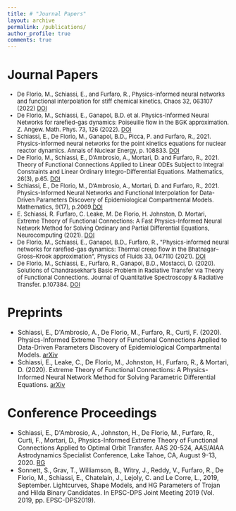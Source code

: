 ```yaml
---
title: # "Journal Papers"
layout: archive
permalink: /publications/
author_profile: true
comments: true
---
```

<h1>
Journal Papers
</h1>
<font size="2">
<ul>
  <li>De Florio, M., Schiassi, E., and Furfaro, R., Physics-informed neural networks and functional interpolation for stiff chemical kinetics, Chaos 32, 063107 (2022) <a href="https://doi.org/10.1063/5.0086649">DOI</a></li>
  <li>De Florio, M., Schiassi, E., Ganapol, B.D. et al. Physics-Informed Neural Networks for rarefied-gas dynamics: Poiseuille flow in the BGK approximation. Z. Angew. Math. Phys. 73, 126 (2022). <a href="https://doi.org/10.1007/s00033-022-01767-z">DOI</a>  </li>
  <li>Schiassi, E., De Florio, M., Ganapol, B.D., Picca, P. and Furfaro, R., 2021. Physics-informed neural networks for the point kinetics equations for nuclear reactor dynamics. Annals of Nuclear Energy, p. 108833. <a href="https://doi.org/10.1016/j.anucene.2021.108833">DOI</a>   </li>
  <li>De Florio, M., Schiassi, E., D’Ambrosio, A., Mortari, D. and Furfaro, R., 2021. Theory of Functional Connections Applied to Linear ODEs Subject to Integral Constraints and Linear Ordinary Integro-Differential Equations. Mathematics, 26(3), p.65. <a href="https://doi.org/10.3390/mca26030065">DOI</a>  </li>
  <li>Schiassi, E., De Florio, M., D’Ambrosio, A., Mortari, D. and Furfaro, R., 2021. Physics-Informed Neural Networks and Functional Interpolation for Data-Driven Parameters Discovery of Epidemiological Compartmental Models. Mathematics, 9(17), p.2069.<a href="https://doi.org/10.3390/math9172069">DOI</a>   </li>
  <li>E. Schiassi, R. Furfaro, C. Leake, M. De Florio, H. Johnston, D. Mortari, Extreme Theory of Functional Connections: A Fast Physics-Informed Neural Network Method for Solving Ordinary and Partial Differential Equations, Neurocomputing (2021). <a href="https://doi.org/10.1016/j.neucom.2021.06.015">DOI</a>   </li>
  <li>De Florio, M., Schiassi, E., Ganapol, B.D., Furfaro, R., "Physics-informed neural networks for rarefied-gas dynamics: Thermal creep flow in the Bhatnagar–Gross–Krook approximation", Physics of Fluids 33, 047110 (2021). <a href="https://doi.org/10.1063/5.0046181">DOI</a>   </li>
  <li>De Florio, M., Schiassi, E., Furfaro, R., Ganapol, B.D., Mostacci, D. (2020). Solutions of Chandrasekhar’s Basic Problem in Radiative Transfer via Theory of Functional Connections. Journal of Quantitative Spectroscopy & Radiative Transfer. p.107384. <a href="https://doi.org/10.1016/j.jqsrt.2020.107384">DOI</a>   </li>
</ul>
</font>

<h1>
Preprints
</h1>

<ul>
  <li>Schiassi, E., D'Ambrosio, A., De Florio, M., Furfaro, R., Curti, F. (2020). Physics-Informed Extreme Theory of Functional Connections Applied to Data-Driven Parameters Discovery of Epidemiological Compartmental Models. <a href="https://arxiv.org/abs/2008.05554">arXiv</a>  </li>
  <li>Schiassi, E., Leake, C., De Florio, M., Johnston, H., Furfaro, R., & Mortari, D. (2020). Extreme Theory of Functional Connections: A Physics-Informed Neural Network Method for Solving Parametric Differential Equations. <a href="https://arxiv.org/abs/2005.10632">arXiv</a>  </li>
</ul>

<h1>
Conference Proceedings
</h1>

<ul>
  <li>Schiassi, E., D'Ambrosio, A., Johnston, H., De Florio, M., Furfaro, R., Curti, F., Mortari, D., Physics-Informed Extreme Theory of Functional Connections Applied to Optimal Orbit Transfer. AAS 20-524, AAS/AIAA Astrodynamics Specialist Conference, Lake Tahoe, CA, August 9-13, 2020. <a href="https://www.researchgate.net/publication/343627850_Physics-Informed_Extreme_Theory_of_Functional_Connections_Applied_to_Optimal_Orbit_Transfer">RG</a>   </li>
  <li>Sonnett, S., Grav, T., Williamson, B., Witry, J., Reddy, V., Furfaro, R., De Florio, M., Schiassi, E., Chatelain, J., Lejoly, C. and Le Corre, L., 2019, September. Lightcurves, Shape Models, and HG Parameters of Trojan and Hilda Binary Candidates. In EPSC-DPS Joint Meeting 2019 (Vol. 2019, pp. EPSC-DPS2019). </li>
</ul>
